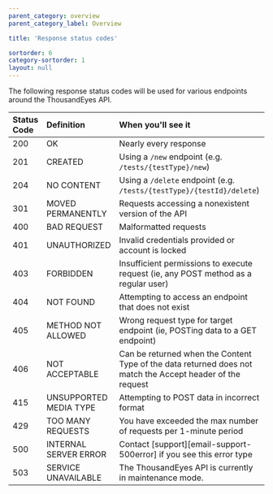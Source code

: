 ```yaml
---
parent_category: overview
parent_category_label: Overview

title: 'Response status codes'

sortorder: 6
category-sortorder: 1
layout: null
---
```


The following response status codes will be used for various endpoints around the ThousandEyes API.

Status Code | Definition | When you'll see it
:------------|:---------------|:-----------
200 | OK | Nearly every response
201 | CREATED | Using a `/new` endpoint (e.g. `/tests/{testType}/new`)
204 | NO CONTENT | Using a `/delete` endpoint (e.g. `/tests/{testType}/{testId}/delete`)
301 | MOVED PERMANENTLY | Requests accessing a nonexistent version of the API
400 | BAD REQUEST | Malformatted requests
401 | UNAUTHORIZED | Invalid credentials provided or account is locked
403 | FORBIDDEN | Insufficient permissions to execute request (ie, any POST method as a regular user)
404 | NOT FOUND | Attempting to access an endpoint that does not exist
405 | METHOD NOT ALLOWED | Wrong request type for target endpoint (ie, POSTing data to a GET endpoint)
406 | NOT ACCEPTABLE | Can be returned when the Content Type of the data returned does not match the Accept header of the request
415 | UNSUPPORTED MEDIA TYPE | Attempting to POST data in incorrect format
429 | TOO MANY REQUESTS | You have exceeded the max number of requests per 1-minute period
500 | INTERNAL SERVER ERROR | Contact [support][email-support-500error] if you see this error type
503 | SERVICE UNAVAILABLE | The ThousandEyes API is currently in maintenance mode.
